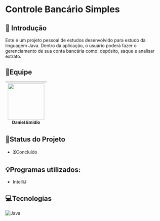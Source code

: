 # Controle Bancário Simples

## 📖 Introdução

Este é um projeto pessoal de estudos desenvolvido para estudo da linguagem Java. Dentro da aplicação, o usuário poderá fazer o gerenciamento de sua conta bancária como: depósito, saque e analisar extrato.

## 👥Equipe
| [<img src="https://avatars.githubusercontent.com/u/111311678?v=4" width=115><br><sub>Daniel Emidio</sub>](https://github.com/DanielEmidio1988) |
| :---: |

## 🧭Status do Projeto
- ⏳Concluído

## 💡Programas utilizados:
- IntelliJ

## 💻Tecnologias 

![Java](https://img.shields.io/badge/Java-ED8B00?style=for-the-badge&logo=openjdk&logoColor=white)
